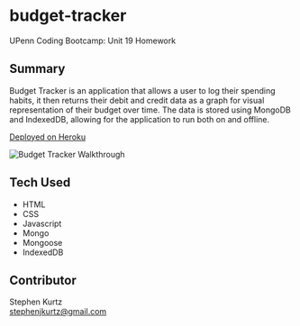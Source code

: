 # budget-tracker
UPenn Coding Bootcamp: Unit 19 Homework

## Summary
Budget Tracker is an application that allows a user to log their spending habits, it then returns their debit and credit data as a graph for visual representation of their budget over time. The data is stored using MongoDB and IndexedDB, allowing for the application to run both on and offline. 

[Deployed on Heroku](https://damp-temple-25765.herokuapp.com/)

![Budget Tracker Walkthrough](./assets/budget-tracker.gif)  

## Tech Used
- HTML
- CSS
- Javascript
- Mongo
- Mongoose
- IndexedDB

## Contributor
Stephen Kurtz  
stephenjkurtz@gmail.com